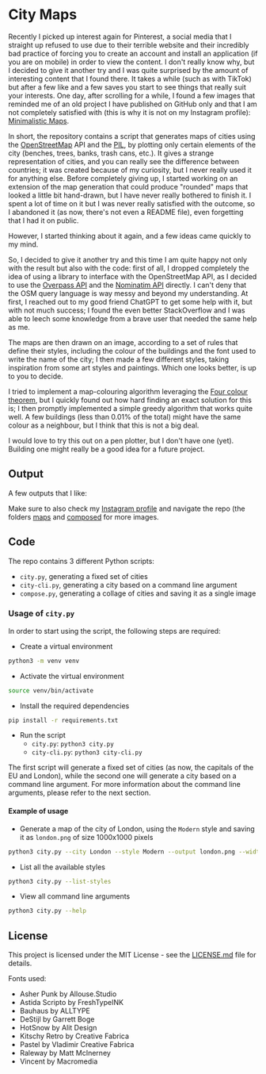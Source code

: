 # City Maps

Recently I picked up interest again for Pinterest, a social media that I straight up refused to use due to their terrible website and their incredibly bad practice of forcing you to create an account and install an application (if you are on mobile) in order to view the content.
I don't really know why, but I decided to give it another try and I was quite surprised by the amount of interesting content that I found there.
It takes a while (such as with TikTok) but after a few like and a few saves you start to see things that really suit your interests.
One day, after scrolling for a while, I found a few images that reminded me of an old project I have published on GitHub only and that I am not completely satisfied with (this is why it is not on my Instagram profile): [Minimalistic Maps](https://github.com/lorossi/minimalistic-maps).

In short, the repository contains a script that generates maps of cities using the [OpenStreetMap](https://www.openstreetmap.org/) API and the [PIL](https://pillow.readthedocs.io/en/stable/), by plotting only certain elements of the city (benches, trees, banks, trash cans, etc.).
It gives a strange representation of cities, and you can really see the difference between countries; it was created because of my curiosity, but I never really used it for anything else.
Before completely giving up, I started working on an extension of the map generation that could produce "rounded" maps that looked a little bit hand-drawn, but I have never really bothered to finish it.
I spent a lot of time on it but I was never really satisfied with the outcome, so I abandoned it (as now, there's not even a README file), even forgetting that I had it on public.

However, I started thinking about it again, and a few ideas came quickly to my mind.

So, I decided to give it another try and this time I am quite happy not only with the result but also with the code:
first of all, I dropped completely the idea of using a library to interface with the OpenStreetMap API, as I decided to use the [Overpass API](https://wiki.openstreetmap.org/wiki/Overpass_API) and the [Nominatim API](https://wiki.openstreetmap.org/wiki/Nominatim) directly.
I can't deny that the OSM query language is way messy and beyond my understanding. At first, I reached out to my good friend ChatGPT to get some help with it, but with not much success; I found the even better StackOverflow and I was able to leech some knowledge from a brave user that needed the same help as me.

The maps are then drawn on an image, according to a set of rules that define their styles, including the colour of the buildings and the font used to write the name of the city;
I then made a few different styles, taking inspiration from some art styles and paintings.
Which one looks better, is up to you to decide.

I tried to implement a map-colouring algorithm leveraging the [Four colour theorem](https://en.wikipedia.org/wiki/Four_color_theorem), but I quickly found out how hard finding an exact solution for this is;
I then promptly implemented a simple greedy algorithm that works quite well.
A few buildings (less than 0.01% of the total) might have the same colour as a neighbour, but I think that this is not a big deal.

I would love to try this out on a pen plotter, but I don't have one (yet).
Building one might really be a good idea for a future project.

## Output

A few outputs that I like:

Make sure to also check my [Instagram profile](https://www.instagram.com/lorossi97/) and navigate the repo (the folders [maps](/maps/) and [composed](/composed/) for more images.

## Code

The repo contains 3 different Python scripts:

- `city.py`, generating a fixed set of cities
- `city-cli.py`, generating a city based on a command line argument
- `compose.py`, generating a collage of cities and saving it as a single image

### Usage of `city.py`

In order to start using the script, the following steps are required:

- Create a virtual environment

```bash
python3 -m venv venv
```

- Activate the virtual environment

```bash
source venv/bin/activate
```

- Install the required dependencies

```bash
pip install -r requirements.txt
```

- Run the script
  - `city.py`: `python3 city.py`
  - `city-cli.py`: `python3 city-cli.py`

The first script will generate a fixed set of cities (as now, the capitals of the EU and London), while the second one will generate a city based on a command line argument.
For more information about the command line arguments, please refer to the next section.

#### Example of usage

- Generate a map of the city of London, using the `Modern` style and saving it as `london.png` of size 1000x1000 pixels

```bash
python3 city.py --city London --style Modern --output london.png --width 1000 --height 1000
```

- List all the available styles

```bash
python3 city.py --list-styles
```

- View all command line arguments

```bash
python3 city.py --help
```

## License

This project is licensed under the MIT License - see the [LICENSE.md](LICENSE.md) file for details.

Fonts used:

- Asher Punk by Allouse.Studio
- Astida Scripto by FreshTypeINK
- Bauhaus by ALLTYPE
- DeStijl by Garrett Boge
- HotSnow by Alit Design
- Kitschy Retro by Creative Fabrica
- Pastel by Vladimir Creative Fabrica
- Raleway by Matt McInerney
- Vincent by Macromedia

